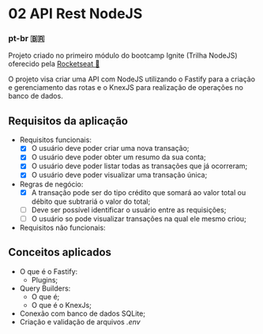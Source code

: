 # 02 API Rest NodeJS

### pt-br 🇧🇷
Projeto criado no primeiro módulo do bootcamp Ignite (Trilha NodeJS) oferecido pela [Rocketseat 🚀](https://www.rocketseat.com.br/)

O projeto visa criar uma API com NodeJS utilizando o Fastify para a criação e gerenciamento das rotas e o KnexJS para realização de operações no banco de dados.

## Requisitos da aplicação

- Requisitos funcionais:
    - [x] O usuário deve poder criar uma nova transação;
    - [x] O usuário deve poder obter um resumo da sua conta;
    - [x] O usuário deve poder listar todas as transações que já ocorreram;
    - [x] O usuário deve poder visualizar uma transação única;

- Regras de negócio:
    - [x] A transação pode ser do tipo crédito que somará ao valor total ou débito que subtrariá o valor do total;
    - [ ] Deve ser possível identificar o usuário entre as requisições;
    - [ ] O usuário so pode visualizar transações na qual ele mesmo criou;

- Requisitos não funcionais:


## Conceitos aplicados
- O que é o Fastify:
    - Plugins;
- Query Builders:
    - O que é;
    - O que é o KnexJs;
- Conexão com banco de dados SQLite;
- Criação e validação de arquivos _.env_